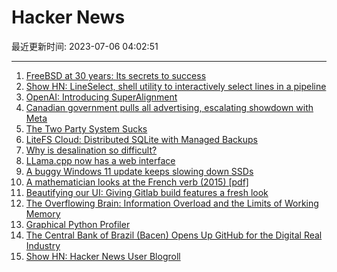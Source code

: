 # Hacker News

最近更新时间: 2023-07-06 04:02:51

--- 
1. [FreeBSD at 30 years: Its secrets to success](https://issue.freebsdfoundation.org/publication/?i=794483&p=24&view=issueViewer&pp=1) 
2. [Show HN: LineSelect, shell utility to interactively select lines in a pipeline](https://github.com/chfritz/lineselect) 
3. [OpenAI: Introducing SuperAlignment](https://openai.com/blog/introducing-superalignment) 
4. [Canadian government pulls all advertising, escalating showdown with Meta](https://nationalpost.com/news/canada/canadian-government-suspends-advertising-on-facebook-instagram) 
5. [The Two Party System Sucks](https://www.stovetop.xyz/p/nuance) 
6. [LiteFS Cloud: Distributed SQLite with Managed Backups](https://fly.io/blog/litefs-cloud/) 
7. [Why is desalination so difficult?](https://practical.engineering/blog/2023/6/28/why-is-desalination-so-difficult) 
8. [LLama.cpp now has a web interface](https://github.com/ggerganov/llama.cpp/pull/1998) 
9. [A buggy Windows 11 update keeps slowing down SSDs](https://www.techspot.com/news/99291-buggy-windows-11-update-could-slowing-down-ssds.html) 
10. [A mathematician looks at the French verb (2015) [pdf]](https://www.math.mcgill.ca/barr/papers/pga.pdf) 
11. [Beautifying our UI: Giving Gitlab build features a fresh look](https://about.gitlab.com/blog/2023/07/05/beautifying-of-our-ui/) 
12. [The Overflowing Brain: Information Overload and the Limits of Working Memory](https://tertulia-moderna.blogspot.com/2010/12/overflowing-brain-by-torkel-klingberg.html) 
13. [Graphical Python Profiler](https://functiontrace.com) 
14. [The Central Bank of Brazil (Bacen) Opens Up GitHub for the Digital Real Industry](https://github.com/bacen/pilotord-kit-onboarding) 
15. [Show HN: Hacker News User Blogroll](https://dm.hn) 
